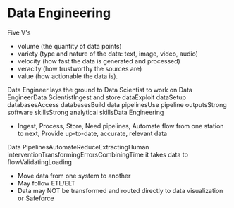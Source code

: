 # Data Engineering

Five V's

* volume (the quantity of data points)
* variety (type and nature of the data: text, image, video, audio)
* velocity (how fast the data is generated and processed)
* veracity (how trustworthy the sources are)
* value (how actionable the data is).

Data Engineer lays the ground to Data Scientist to work on.Data EngineerData ScientistIngest and store dataExploit dataSetup databasesAccess databasesBuild data pipelinesUse pipeline outputsStrong software skillsStrong analytical skillsData Engineering

* Ingest, Process, Store, Need pipelines, Automate flow from one station to next, Provide up-to-date, accurate, relevant data

Data PipelinesAutomateReduceExtractingHuman interventionTransformingErrorsCombiningTime it takes data to flowValidating​Loading​

* Move data from one system to another
* May follow ETL/ELT
* Data may NOT be transformed and routed directly to data visualization or Safeforce


